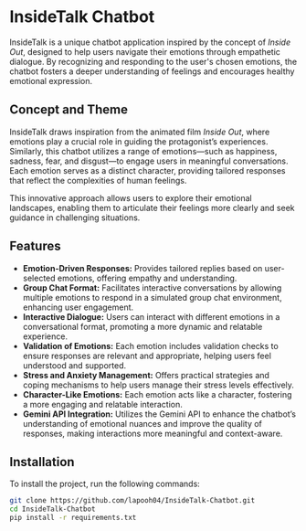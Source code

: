 # InsideTalk Chatbot

InsideTalk is a unique chatbot application inspired by the concept of *Inside Out*, designed to help users navigate their emotions through empathetic dialogue. By recognizing and responding to the user's chosen emotions, the chatbot fosters a deeper understanding of feelings and encourages healthy emotional expression.

## Concept and Theme

InsideTalk draws inspiration from the animated film *Inside Out*, where emotions play a crucial role in guiding the protagonist’s experiences. Similarly, this chatbot utilizes a range of emotions—such as happiness, sadness, fear, and disgust—to engage users in meaningful conversations. Each emotion serves as a distinct character, providing tailored responses that reflect the complexities of human feelings.

This innovative approach allows users to explore their emotional landscapes, enabling them to articulate their feelings more clearly and seek guidance in challenging situations.

## Features

- **Emotion-Driven Responses:** Provides tailored replies based on user-selected emotions, offering empathy and understanding.
- **Group Chat Format:** Facilitates interactive conversations by allowing multiple emotions to respond in a simulated group chat environment, enhancing user engagement.
- **Interactive Dialogue:** Users can interact with different emotions in a conversational format, promoting a more dynamic and relatable experience.
- **Validation of Emotions:** Each emotion includes validation checks to ensure responses are relevant and appropriate, helping users feel understood and supported.
- **Stress and Anxiety Management:** Offers practical strategies and coping mechanisms to help users manage their stress levels effectively.
- **Character-Like Emotions:** Each emotion acts like a character, fostering a more engaging and relatable interaction.
- **Gemini API Integration:** Utilizes the Gemini API to enhance the chatbot’s understanding of emotional nuances and improve the quality of responses, making interactions more meaningful and context-aware.

## Installation

To install the project, run the following commands:

```bash
git clone https://github.com/lapooh04/InsideTalk-Chatbot.git
cd InsideTalk-Chatbot
pip install -r requirements.txt
